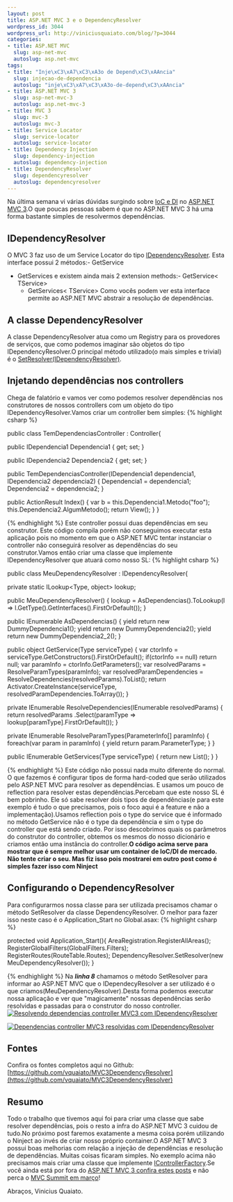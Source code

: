 ```yaml
--- 
layout: post
title: ASP.NET MVC 3 e o DependencyResolver
wordpress_id: 3044
wordpress_url: http://viniciusquaiato.com/blog/?p=3044
categories: 
- title: ASP.NET MVC
  slug: asp-net-mvc
  autoslug: asp.net-mvc
tags: 
- title: "Inje\xC3\xA7\xC3\xA3o de Depend\xC3\xAAncia"
  slug: injecao-de-dependencia
  autoslug: "inje\xC3\xA7\xC3\xA3o-de-depend\xC3\xAAncia"
- title: ASP.NET MVC 3
  slug: asp-net-mvc-3
  autoslug: asp.net-mvc-3
- title: MVC 3
  slug: mvc-3
  autoslug: mvc-3
- title: Service Locator
  slug: service-locator
  autoslug: service-locator
- title: Dependency Injection
  slug: dependency-injection
  autoslug: dependency-injection
- title: DependencyResolver
  slug: dependencyresolver
  autoslug: dependencyresolver
---
```

Na última semana vi várias dúvidas surgindo sobre [IoC e DI](http://viniciusquaiato.com/blog/wp-admin/edit-tags.php?action=edit&taxonomy=post_tag&post_type=post&tag_ID=27) no [ASP.NET MVC 3](http://viniciusquaiato.com/asp-net-mvc-3).O que poucas pessoas sabem é que no ASP.NET MVC 3 há uma forma bastante simples de resolvermos dependências.

## IDependencyResolver
O MVC 3 faz uso de um Service Locator do tipo [IDependencyResolver](http://msdn.microsoft.com/en-us/library/system.web.mvc.idependencyresolver(v=vs.98).aspx). Esta interface possui 2 métodos:- GetService
- GetServices
e existem ainda mais 2 extension methods:- GetService&lt;
    TService&gt;
    - GetServices&lt;
    TService&gt;
    Como vocês podem ver esta interface permite ao ASP.NET MVC abstrair a resolução de dependências.

## A classe DependencyResolver
A classe DependencyResolver atua como um Registry para os provedores de serviços, que como podemos imaginar são objetos do tipo IDependencyResolver.O principal método utilizado(o mais simples e trivial) é o [SetResolver(IDependencyResolver)](http://msdn.microsoft.com/en-us/library/gg401985(v=vs.98).aspx).

## Injetando dependências nos controllers
Chega de falatório e vamos ver como podemos resolver dependências nos construtores de nossos controllers com um objeto do tipo IDependencyResolver.Vamos criar um controller bem simples:
{% highlight csharp %}

public class TemDependenciasController : Controller{    

public IDependencia1 Dependencia1 { get;
    set;
    }
    
public IDependencia2 Dependencia2 { get;
    set;
    }
    
public TemDependenciasController(IDependencia1 dependencia1, IDependencia2 dependencia2)    {        Dependencia1 = dependencia1;
    Dependencia2 = dependencia2;
    }
    
public ActionResult Index()    {
var b = this.Dependencia1.Metodo("foo");
    this.Dependencia2.AlgumMetodo();
return View();
    }
}

{% endhighlight %}
Este controller possui duas dependências em seu construtor. Este código compila porém não conseguimos executar esta aplicação pois no momento em que o ASP.NET MVC tentar instanciar o controller não conseguirá resolver as dependências do seu construtor.Vamos então criar uma classe que implemente IDependencyResolver que atuará como nosso SL:
{% highlight csharp %}

public class MeuDependencyResolver : IDependencyResolver{    

private 
static ILookup<Type, object> lookup;
    
public MeuDependencyResolver()    {        lookup = AsDependencias().ToLookup(l => l.GetType().GetInterfaces().FirstOrDefault());
    }
    
public IEnumerable<object> AsDependencias()    {        yield
return new DummyDependencia1();
    yield
return new DummyDependencia2();
    yield
return new DummyDependencia2_2();
    }
    
public object GetService(Type serviceType)    {
var ctorInfo = serviceType.GetConstructors().FirstOrDefault();
if(ctorInfo == null)
return null;
var paramInfo = ctorInfo.GetParameters();
var resolvedParams = ResolveParamTypes(paramInfo);
var resolvedParamDependencies = ResolveDependencies(resolvedParams).ToList();
return Activator.CreateInstance(serviceType, resolvedParamDependencies.ToArray());
    }
    
private IEnumerable<object> ResolveDependencies(IEnumerable<type> resolvedParams)    {
return resolvedParams            .Select(paramType => lookup[paramType].FirstOrDefault());
    }
    
private IEnumerable<type> ResolveParamTypes(ParameterInfo[] paramInfo)    {
foreach(var param in paramInfo)        {            yield
return param.ParameterType;
    }
    }
    
public IEnumerable<object> GetServices(Type serviceType)    {
return new List<object>();
    }
}
</object></object></type></type></object></object>
{% endhighlight %}
 Este código não possui nada muito diferente do normal. O que fazemos é configurar tipos de forma hard-coded que serão utilizados pelo ASP.NET MVC para resolver as dependências. E usamos um pouco de reflection para resolver estas dependências.Percebam que este nosso SL é bem pobrinho. Ele só sabe resolver dois tipos de dependências(e para este exemplo é tudo o que precisamos, pois o foco aqui é a feature e não a implementação).Usamos reflection pois o type do service que é informado no método GetService não é o type da dependência e sim o type do controller que está sendo criado. Por isso descobrimos quais os parâmetros do construtor do controller, obtemos os mesmos do nosso dicionário e criamos então uma instância do controller.**O código acima serve para mostrar que é sempre melhor usar um container de IoC/DI de mercado. Não tente criar o seu. Mas fiz isso pois mostrarei em outro post como é simples fazer isso  com Ninject**

## Configurando o DependencyResolver
Para configurarmos nossa classe para ser utilizada precisamos chamar o método SetResolver da classe DependencyResolver. O melhor para fazer isso neste caso é o Application_Start no Global.asax:
{% highlight csharp %}

protected void Application_Start(){    AreaRegistration.RegisterAllAreas();
    RegisterGlobalFilters(GlobalFilters.Filters);
    RegisterRoutes(RouteTable.Routes);
    DependencyResolver.SetResolver(new MeuDependencyResolver());
    }



{% endhighlight %}
Na **_linha 8_** chamamos o método SetResolver para informar ao ASP.NET MVC que o IDependecyResolver a ser utilizado é o que criamos(MeuDependencyResolver).Desta forma podemos executar nossa aplicação e ver que "magicamente" nossas dependências serão resolvidas e passadas para o construtor do nosso controller.[![Resolvendo dependencias controller MVC3 com  IDependencyResolver](http://viniciusquaiato.com/images_posts/Resolvendo-dependencias-controller-IDependencyResolver-300x209.png "Resolvendo dependencias controller MVC3 com  IDependencyResolver")](http://viniciusquaiato.com/images_posts/Resolvendo-dependencias-controller-IDependencyResolver.png)



[![Dependencias controller MVC3 resolvidas com IDependencyResolver](http://viniciusquaiato.com/images_posts/Dependencias-controller-resolvidas-com-IDependencyResolver-300x196.png "Dependencias controller MVC3 resolvidas com IDependencyResolver")](http://viniciusquaiato.com/images_posts/Dependencias-controller-resolvidas-com-IDependencyResolver.png)



## Fontes
Confira os fontes completos aqui no Github: [https://github.com/vquaiato/MVC3DependencyResolver](https://github.com/vquaiato/MVC3DependencyResolver)

## Resumo
Todo o trabalho que tivemos aqui foi para criar uma classe que sabe resolver dependências, pois o resto a infra do ASP.NET MVC 3 cuidou de tudo.No próximo post faremos exatamente a mesma coisa porém utilizando o Ninject ao invés de criar nosso próprio container.O ASP.NET MVC 3 possui boas melhorias com relação a injeção de dependências e resolução de dependências. Muitas coisas ficaram simples. No exemplo acima não precisamos mais criar uma classe que implemente [IControllerFactory](http://msdn.microsoft.com/en-us/library/system.web.mvc.icontrollerfactory.aspx).Se você ainda está por fora do [ASP.NET MVC 3 confira estes posts](http://viniciusquaiato.com/blog/asp-net-mvc-3/) e não perca o [MVC Summit em março](http://mvcsummit.net)!

Abraços,
Vinicius Quaiato.
